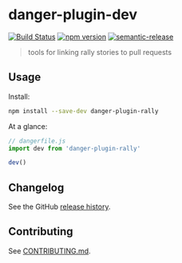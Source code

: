 # danger-plugin-dev

[![Build Status](https://travis-ci.org/bearalliance/danger-plugin-rally.svg?branch=master)](https://travis-ci.org/bearalliance/danger-plugin-rally)
[![npm version](https://badge.fury.io/js/danger-plugin-rally.svg)](https://badge.fury.io/js/danger-plugin-dev)
[![semantic-release](https://img.shields.io/badge/%20%20%F0%9F%93%A6%F0%9F%9A%80-semantic--release-e10079.svg)](https://github.com/semantic-release/semantic-release)

> tools for linking rally stories to pull requests

## Usage

Install:

```sh
npm install --save-dev danger-plugin-rally
```

At a glance:

```js
// dangerfile.js
import dev from 'danger-plugin-rally'

dev()
```
## Changelog

See the GitHub [release history](https://github.com/bearalliance/danger-plugin-dev/releases).

## Contributing

See [CONTRIBUTING.md](CONTRIBUTING.md).
